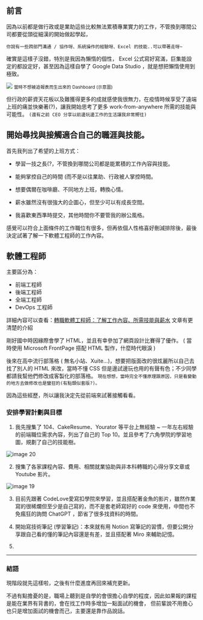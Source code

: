 前言
---
因為以前都是做行政或是業助這些比較無法累積專業實力的工作，不管換到哪間公司都要從頭從細漢的開始做起學起，

`你說有一些跨部門溝通 / 協作呀、系統操作的經驗呀、Excel 的技能..可以帶著走呀~`

確實是這樣子沒錯，特別是我因為懶惰的個性， Excel 公式寫好寫滿，巨集能設定的都設定好，甚至因為這樣自學了 Google Data Studio ，就是想把懶惰使用到極致。


![](https://static.coderbridge.com/img/chloetseng1026/a4bd6330e7c04c87956430daa52eac41.png)
<small>當時不想被追報表而生出來的 Dashboard (示意圖)</small>

但行政的薪資天花板以及難獲得更多的成就感使我很無力，在疫情時候享受了遠端上班的痛並快樂著(?)，讓我開始思考了更多 work-from-anywhere 所需的技能與可能性。
``(還有之前 CEO 分享以前邊玩邊工作的生活讓我非常嚮往)``


## 開始尋找與接觸適合自己的職涯與技能。
首先我列出了希望的上班方式：

* 學習一技之長(?，不管換到哪間公司都是能累積的工作內容與技能。

* 能夠掌控自己的時間 (而不是以往業助、行政被人掌控時間。

* 想要偶爾在咖啡廳、不同地方上班，轉換心情。

* 薪水雖然沒有很強大的企圖心，但至少可以有成長空間。

* 我喜歡東西準時提交，其他時間你不要管我的辦公風格。


感覺可以符合上面條件的工作職位有很多，但再依個人性格喜好刪減排除後，最後決定試著了解一下軟體工程師的工作內容。


## 軟體工程師

主要區分為：
* 前端工程師
* 後端工程師
* 全端工程師
* DevOps 工程師 

詳細內容可以查看：[轉職軟體工程師：了解工作內容、所需技能與薪水](https://https://tw.alphacamp.co/blog/become-a-software-developer) 文章有更清楚的介紹

剛好國中時因緣際會學了 HTML，並且有幸參加了網頁設計比賽得了優作。
( 當時使用 Microsoft FrontPage 搭配 HTML 製作，什麼時代眼淚 )

後來在高中流行部落格 ( 無名小站、Xuite...)，想要把版面改的很炫麗所以自己去找了別人的 HTML 來改，當時不懂 CSS 但是邊試邊玩也用的有聲有色；不少同學都請我幫他們修改成客製化的部落格。
`現在想想，當時完全不懂原理跟原因，只是看變動的地方去做修改也是蠻狂的(有點類似套版?)。`

因為這些經歷，所以讓我決定先從前端來試著接觸看看。


### 安排學習計劃與目標
1. 我先搜集了 104、CakeResume、Yourator 等平台上無經驗 ~ 一年左右經驗的前端職位需求內容，列出了自己的 Top 10。並且參考了六角學院的學習地圖，規劃了自己的技能樹。

![image 20](https://hackmd.io/_uploads/r1lM7LgLp.jpg)

    
2. 搜集了各家課程內容、費用、相關就業協助與非本科轉職的心得分享文章或 Youtube 影片。
    
![image 19](https://hackmd.io/_uploads/rkdcYzeUT.jpg)

    
3. 目前先跟著 CodeLove愛寫扣學院來學習，並且搭配著金魚的影片，雖然作業寫的很稀爛但至少是自己寫的，而不是套老師寫好的 code 來使用，中間也不免瘋狂的詢問 ChatGPT ，節省了很多找資料的時間。

4. 開始寫技術筆記 (學習筆記)：本來就有用 Notion 寫筆記的習慣，但要公開分享跟自己看的懂的筆記內容還是有差，並且搭配著 Miro 來輔助記憶。

5. 
-----
### 結語
現階段就先這樣啦，之後有什麼進度再回來補充更新。

不過有點擔憂的是，職場上聽到是自學的會很擔心自學的程度，因此如果報的課程是能在業界有背書的，會在找工作時多增加一點面試的機會，
但前輩說不用擔心也只是增加面試的機會而己，主要還是靠作品說話。
    
   
   
   
